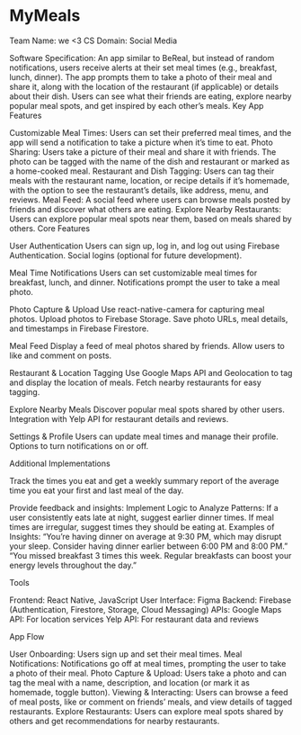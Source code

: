 # MyMeals
Team Name: we <3 CS
Domain: Social Media


Software Specification:
An app similar to BeReal, but instead of random notifications, users receive alerts at their set meal times (e.g., breakfast, lunch, dinner). The app prompts them to take a photo of their meal and share it, along with the location of the restaurant (if applicable) or details about their dish. Users can see what their friends are eating, explore nearby popular meal spots, and get inspired by each other’s meals. 
Key App Features


Customizable Meal Times:
Users can set their preferred meal times, and the app will send a notification to take a picture when it’s time to eat.
Photo Sharing:
Users take a picture of their meal and share it with friends. The photo can be tagged with the name of the dish and restaurant or marked as a home-cooked meal.
Restaurant and Dish Tagging:
Users can tag their meals with the restaurant name, location, or recipe details if it’s homemade, with the option to see the restaurant’s details, like address, menu, and reviews.
Meal Feed:
A social feed where users can browse meals posted by friends and discover what others are eating.
Explore Nearby Restaurants:
Users can explore popular meal spots near them, based on meals shared by others.
Core Features

User Authentication
Users can sign up, log in, and log out using Firebase Authentication.
Social logins (optional for future development).


Meal Time Notifications
Users can set customizable meal times for breakfast, lunch, and dinner.
Notifications prompt the user to take a meal photo.


Photo Capture & Upload
Use react-native-camera for capturing meal photos.
Upload photos to Firebase Storage.
Save photo URLs, meal details, and timestamps in Firebase Firestore.


Meal Feed
Display a feed of meal photos shared by friends.
Allow users to like and comment on posts.


Restaurant & Location Tagging
Use Google Maps API and Geolocation to tag and display the location of meals.
Fetch nearby restaurants for easy tagging.


Explore Nearby Meals
Discover popular meal spots shared by other users.
Integration with Yelp API for restaurant details and reviews.


Settings & Profile
Users can update meal times and manage their profile.
Options to turn notifications on or off.




Additional Implementations


Track the times you eat and get a weekly summary report of the average time you eat your first and last meal of the day.

Provide feedback and insights:
Implement Logic to Analyze Patterns:
If a user consistently eats late at night, suggest earlier dinner times.
If meal times are irregular, suggest times they should be eating at.
Examples of Insights:
“You’re having dinner on average at 9:30 PM, which may disrupt your sleep. Consider having dinner earlier between 6:00 PM and 8:00 PM.”
“You missed breakfast 3 times this week. Regular breakfasts can boost your energy levels throughout the day.”

Tools

Frontend: React Native, JavaScript
User Interface: Figma
Backend: Firebase (Authentication, Firestore, Storage, Cloud Messaging)
APIs:
Google Maps API: For location services
Yelp API: For restaurant data and reviews


App Flow

User Onboarding: Users sign up and set their meal times.
Meal Notifications: Notifications go off at meal times, prompting the user to take a photo of their meal.
Photo Capture & Upload: Users take a photo and can tag the meal with a name, description, and location (or mark it as homemade, toggle button).
Viewing & Interacting: Users can browse a feed of meal posts, like or comment on friends’ meals, and view details of tagged restaurants.
Explore Restaurants: Users can explore meal spots shared by others and get recommendations for nearby restaurants.
